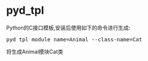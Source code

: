 # pyd_tpl
Python的C接口模板,安装后使用如下的命令进行生成:

<pre>
pyd_tpl module_name=Animal --class-name=Cat
</pre>

将生成Animal模块Cat类